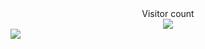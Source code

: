 <div align="center"> 
  Visitor count<br>
  <img src="https://profile-counter.glitch.me/Vynnokio/count.svg" />
</div>
<a href=#><img src="contribution.svg"></a>
<br/>
<br/>
